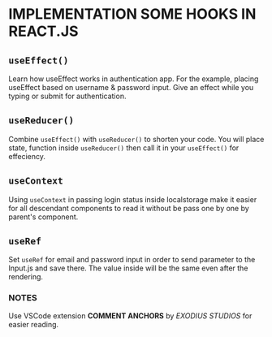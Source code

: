 # IMPLEMENTATION SOME HOOKS IN REACT.JS

## `useEffect()`

Learn how useEffect works in authentication app. For the example, placing useEffect based on username & password input. Give an effect while you typing or submit for authentication.

## `useReducer()`

Combine `useEffect()` with `useReducer()` to shorten your code. You will place state, function inside `useReducer()` then call it in your `useEffect()` for effeciency.

## `useContext`

Using `useContext` in passing login status inside localstorage make it easier for all descendant components to read it without be pass one by one by parent's component.

## `useRef`

Set `useRef` for email and password input in order to send parameter to the Input.js and save there. The value inside will be the same even after the rendering.

### NOTES

Use VSCode extension **COMMENT ANCHORS** by *EXODIUS STUDIOS* for easier reading.